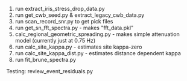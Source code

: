 1) run extract_iris_stress_drop_data.py
2) run get_cwb_seed.py & extract_legacy_cwb_data.py
3) run scan_record_snr.py to get pick files
3) run get_sn_fft_spectra.py - makes "fft_data.pkl"
4) calc_regional_geometric_spreading.py - makes simple attenuation model (currently just at 0.75 Hz)
5) run calc_site_kappa.py - estimates site kappa-zero
6) run calc_site_kappa_dist.py - estimates distance dependent kappa
7) run fit_brune_spectra.py

Testing:
review_event_residuals.py